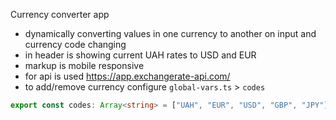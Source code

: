 Currency converter app<br>

- dynamically converting values in one currency to another on input and currency code changing
- in header is showing current UAH rates to USD and EUR
- markup is mobile responsive
- for api is used https://app.exchangerate-api.com/
- to add/remove currency configure `global-vars.ts` > `codes`

```typescript
export const codes: Array<string> = ["UAH", "EUR", "USD", "GBP", "JPY"];
```

